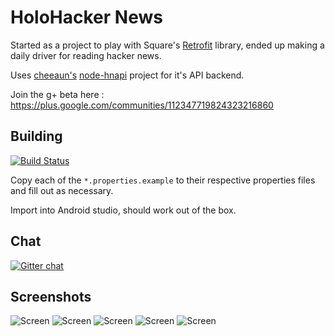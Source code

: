 HoloHacker News
================

Started as a project to play with Square's [Retrofit](https://square.github.io/retrofit/) library, ended up making a daily driver for reading hacker news.

Uses [cheeaun's](http://cheeaun.com/) [node-hnapi](https://github.com/cheeaun/node-hnapi/) project for it's API backend.


Join the g+ beta here : https://plus.google.com/communities/112347719824323216860

Building
---
[![Build Status](https://travis-ci.org/dinosaurwithakatana/holo_hacker_news.svg?branch=master)](https://travis-ci.org/dinosaurwithakatana/holo_hacker_news) 

Copy each of the `*.properties.example` to their respective properties files and fill out as necessary.

Import into Android studio, should work out of the box.

Chat
--
[![Gitter chat](https://badges.gitter.im/dinosaurwithakatana/holo_hacker_news.png)](https://gitter.im/dinosaurwithakatana/holo_hacker_news)

Screenshots
---

![Screen](https://raw.githubusercontent.com/dinosaurwithakatana/holo_hacker_news/master/screenshots/2014-10-02%2009.30.03.png)
![Screen](https://raw.githubusercontent.com/dinosaurwithakatana/holo_hacker_news/master/screenshots/2014-10-02%2009.28.37.png)
![Screen](https://raw.githubusercontent.com/dinosaurwithakatana/holo_hacker_news/master/screenshots/2014-10-02%2009.29.02.png)
![Screen](https://raw.githubusercontent.com/dinosaurwithakatana/holo_hacker_news/master/screenshots/2014-10-02%2009.29.15.png)
![Screen](https://raw.githubusercontent.com/dinosaurwithakatana/holo_hacker_news/master/screenshots/2014-10-02%2009.29.48.png)

